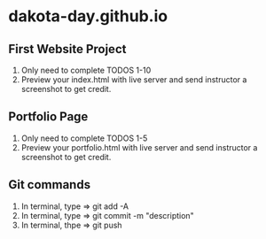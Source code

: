 # dakota-day.github.io

## First Website Project
1) Only need to complete TODOS 1-10
2) Preview your index.html with live server and send instructor a screenshot to get credit.

## Portfolio Page
1) Only need to complete TODOS 1-5
2) Preview your portfolio.html with live server and send instructor a screenshot to get credit.

## Git commands
1) In terminal, type => git add -A
2) In terminal, type => git commit -m "description"
3) In terminal, thpe => git push